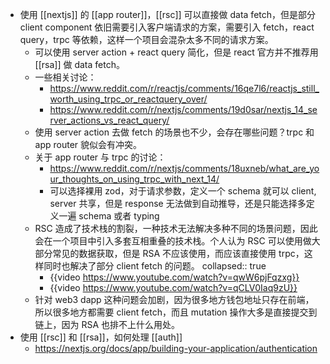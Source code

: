 - 使用 [[nextjs]] 的 [[app router]]，[[rsc]] 可以直接做 data fetch，但是部分 client component 依旧需要引入客户端请求的方案，需要引入 fetch，react query，trpc 等依赖，这样一个项目会混杂太多不同的请求方案。
	- 可以使用 server action + react query 简化，但是 react 官方并不推荐用 [[rsa]] 做 data fetch。
	- 一些相关讨论：
		- https://www.reddit.com/r/reactjs/comments/16qe7l6/reactjs_still_worth_using_trpc_or_reactquery_over/
		- https://www.reddit.com/r/nextjs/comments/19d0sar/nextjs_14_server_actions_vs_react_query/
	- 使用 server action 去做 fetch 的场景也不少，会存在哪些问题？trpc 和 app router 貌似会有冲突。
	- 关于 app router 与 trpc 的讨论：
		- https://www.reddit.com/r/nextjs/comments/18uxneb/what_are_your_thoughts_on_using_trpc_with_next_14/
		- 可以选择裸用 zod，对于请求参数，定义一个 schema 就可以 client, server 共享，但是 response 无法做到自动推导，还是只能选择多定义一遍 schema 或者 typing
	- RSC 造成了技术栈的割裂，一种技术无法解决多种不同的场景问题，因此会在一个项目中引入多套互相重叠的技术栈。个人认为 RSC 可以使用做大部分常见的数据获取，但是 RSA 不应该使用，而应该直接使用 trpc，这样同时也解决了部分 client fetch 的问题。
	  collapsed:: true
		- {{video https://www.youtube.com/watch?v=qwW6pjFqzxg}}
		- {{video https://www.youtube.com/watch?v=qCLV0Iaq9zU}}
	- 针对 web3 dapp 这种问题会加剧，因为很多地方钱包地址只存在前端，所以很多地方都需要 client fetch，而且 mutation 操作大多是直接提交到链上，因为 RSA 也排不上什么用处。
- 使用 [[rsc]] 和 [[rsa]]，如何处理 [[auth]]
	- https://nextjs.org/docs/app/building-your-application/authentication